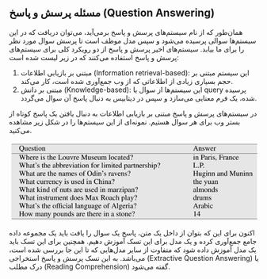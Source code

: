 ## مسئله پرسش و پاسخ (Question Answering)

همان‌طور که از نام سیستم‌های پرسش و پاسخ برمی‌آید، می‌توان دریافت که در این سیستم‌ها سوالی پرسیده می‌شود و سپس مدل موظف است تا پرسش سوال مورد نظر را برای ما بیابد. سیستم‌های اخیر پرسش و پاسخ از دو رویکرد کلی برای سیستم‌های پرسش و پاسخ استفاده می‌کنند که در زیر لیست شده است:

1. مبتنی بر بازیابی اطلاعات (Information retrieval-based): این سیستم مبتنی بر حجم بسیاری زیادی از اطلاعاتی که از وب جمع‌آوری شده است، کار می‌کند.
2. مبتنی بر دانش (Knowledge-based): این سیستم‌ها از سوال یا query پرسیده شده،  یک فرم معنایی می‌سازد و سپس در دیتابیس به دنبال پاسخ آن سوال می‌گردد.

در سیستم‌های پرسش و پاسخ مبتنی بر بازیابی اطلاعات به دنبال یافتن یک پاسخ کوتاه از بستر وب برای هر سوال هستیم. نمونه‌ای از این سیستم‌ها را در شکل زیر مشاهده می‌کنید.

![](IR-Based-QA.png)



اکنون برای این که بتوان از داخل یک متن، پاسخ یک سوال را یافت باید یک مجموعه داده جامع جمع‌آوری کرده و یک مدل برای این تسک آموزش دهیم. همچنین برای این تسک باید یک مدل آموزش داده شود که متفاوت از سایر مدل‌هایی که تا این جا بررسی شده است، می‌باشد. به این تسک پرسش و پاسخ استخراجی (Extractive Question Answering) یا درک مطلب (Reading Comprehension) گفته می‌شود.